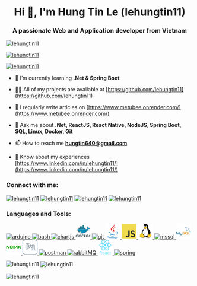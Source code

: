 <h1 align="center">Hi 👋, I'm Hung Tin Le (lehungtin11)</h1>
<h3 align="center">A passionate Web and Application developer from Vietnam</h3>

<p align="left"> <img src="https://komarev.com/ghpvc/?username=lethungtin11&label=Profile%20views&color=0e75b6&style=flat" alt="lehungtin11" /> </p>

<p align="left"> <a href="https://github.com/ryo-ma/github-profile-trophy"><img src="https://github-profile-trophy.vercel.app/?username=lehungtin11" alt="lehungtin11" /></a> </p>

<p align="left"> <a href="https://twitter.com/lehungtin11" target="blank"><img src="https://img.shields.io/twitter/follow/lehungtin11?logo=twitter&style=for-the-badge" alt="lehungtin11" /></a> </p>

- 🌱 I’m currently learning **.Net & Spring Boot**

- 👨‍💻 All of my projects are available at [https://github.com/lehungtin11](https://github.com/lehungtin11)

- 📝 I regularly write articles on [https://www.metubee.onrender.com/](https://www.metubee.onrender.com/)

- 💬 Ask me about **.Net, ReactJS, React Native, NodeJS, Spring Boot, SQL, Linux, Docker, Git**

- 📫 How to reach me **hungtin640@gmail.com**

- 📄 Know about my experiences [https://www.linkedin.com/in/lehungtin11/](https://www.linkedin.com/in/lehungtin11/)

<h3 align="left">Connect with me:</h3>
<p align="left">
<a href="https://dev.to/lehungtin11" target="blank"><img align="center" src="https://raw.githubusercontent.com/rahuldkjain/github-profile-readme-generator/master/src/images/icons/Social/devto.svg" alt="lehungtin11" height="30" width="40" /></a>
<a href="https://twitter.com/lehungtin11" target="blank"><img align="center" src="https://raw.githubusercontent.com/rahuldkjain/github-profile-readme-generator/master/src/images/icons/Social/twitter.svg" alt="lehungtin11" height="30" width="40" /></a>
<a href="https://linkedin.com/in/lehungtin11" target="blank"><img align="center" src="https://raw.githubusercontent.com/rahuldkjain/github-profile-readme-generator/master/src/images/icons/Social/linked-in-alt.svg" alt="lehungtin11" height="30" width="40" /></a>
<a href="https://instagram.com/le_hung_tin" target="blank"><img align="center" src="https://raw.githubusercontent.com/rahuldkjain/github-profile-readme-generator/master/src/images/icons/Social/instagram.svg" alt="lehungtin11" height="30" width="40" /></a>
</p>


<h3 align="left">Languages and Tools:</h3>
<p align="left"> <a href="https://www.arduino.cc/" target="_blank" rel="noreferrer"> <img src="https://cdn.worldvectorlogo.com/logos/arduino-1.svg" alt="arduino" width="40" height="40"/> </a> <a href="https://www.gnu.org/software/bash/" target="_blank" rel="noreferrer"> <img src="https://www.vectorlogo.zone/logos/gnu_bash/gnu_bash-icon.svg" alt="bash" width="40" height="40"/> </a> <a href="https://www.chartjs.org" target="_blank" rel="noreferrer"> <img src="https://www.chartjs.org/media/logo-title.svg" alt="chartjs" width="40" height="40"/> </a> <a href="https://www.docker.com/" target="_blank" rel="noreferrer"> <img src="https://raw.githubusercontent.com/devicons/devicon/master/icons/docker/docker-original-wordmark.svg" alt="docker" width="40" height="40"/> </a> <a href="https://git-scm.com/" target="_blank" rel="noreferrer"> <img src="https://www.vectorlogo.zone/logos/git-scm/git-scm-icon.svg" alt="git" width="40" height="40"/> </a> <a href="https://www.java.com" target="_blank" rel="noreferrer"> <img src="https://raw.githubusercontent.com/devicons/devicon/master/icons/java/java-original.svg" alt="java" width="40" height="40"/> </a> <a href="https://developer.mozilla.org/en-US/docs/Web/JavaScript" target="_blank" rel="noreferrer"> <img src="https://raw.githubusercontent.com/devicons/devicon/master/icons/javascript/javascript-original.svg" alt="javascript" width="40" height="40"/> </a> <a href="https://www.linux.org/" target="_blank" rel="noreferrer"> <img src="https://raw.githubusercontent.com/devicons/devicon/master/icons/linux/linux-original.svg" alt="linux" width="40" height="40"/> </a> <a href="https://www.microsoft.com/en-us/sql-server" target="_blank" rel="noreferrer"> <img src="https://www.svgrepo.com/show/303229/microsoft-sql-server-logo.svg" alt="mssql" width="40" height="40"/> </a> <a href="https://www.mysql.com/" target="_blank" rel="noreferrer"> <img src="https://raw.githubusercontent.com/devicons/devicon/master/icons/mysql/mysql-original-wordmark.svg" alt="mysql" width="40" height="40"/> </a> <a href="https://www.nginx.com" target="_blank" rel="noreferrer"> <img src="https://raw.githubusercontent.com/devicons/devicon/master/icons/nginx/nginx-original.svg" alt="nginx" width="40" height="40"/> </a> <a href="https://www.photoshop.com/en" target="_blank" rel="noreferrer"> <img src="https://raw.githubusercontent.com/devicons/devicon/master/icons/photoshop/photoshop-line.svg" alt="photoshop" width="40" height="40"/> </a> <a href="https://postman.com" target="_blank" rel="noreferrer"> <img src="https://www.vectorlogo.zone/logos/getpostman/getpostman-icon.svg" alt="postman" width="40" height="40"/> </a> <a href="https://www.rabbitmq.com" target="_blank" rel="noreferrer"> <img src="https://www.vectorlogo.zone/logos/rabbitmq/rabbitmq-icon.svg" alt="rabbitMQ" width="40" height="40"/> </a> <a href="https://reactjs.org/" target="_blank" rel="noreferrer"> <img src="https://raw.githubusercontent.com/devicons/devicon/master/icons/react/react-original-wordmark.svg" alt="react" width="40" height="40"/> </a> <a href="https://spring.io/" target="_blank" rel="noreferrer"> <img src="https://www.vectorlogo.zone/logos/springio/springio-icon.svg" alt="spring" width="40" height="40"/> </a> </p>

<p><img align="left" src="https://github-readme-stats.vercel.app/api/top-langs?username=lehungtin11&show_icons=true&locale=en&layout=compact" alt="lehungtin11" /></p>

<p>&nbsp;<img align="center" src="https://github-readme-stats.vercel.app/api?username=lehungtin11&show_icons=true&locale=en" alt="lehungtin11" /></p>

<p><img align="center" src="https://github-readme-streak-stats.herokuapp.com/?user=lehungtin11&" alt="lehungtin11" /></p>

